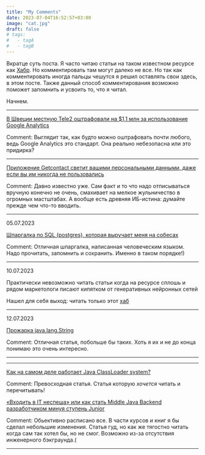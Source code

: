```yaml
---
title: "My Comments"
date: 2023-07-04T16:52:57+03:00
image: "cat.jpg"
draft: false
# tags:
#   - tagA
#   - tagB
---
```



Вкратце суть поста.
Я часто читаю статьи на таком известном ресурсе как [Хабр](https://habr.com). Но комментировать там могут далеко не все.
Но так как комментировать иногда пальцы чешутся я решил оставлять свои здесь, в этом посте.
Также данный способ комментирования возможно поможет запомнить и усвоить то, что я читал.

Начнем.

***

[В Швеции местную Tele2 оштрафовали на $1,1 млн за использование Google Analytics](https://habr.com/ru/news/745890/)
 
Comment: Выглядит так, как будто можно оштрафовать почти любого, ведь Google Analytics это стандарт.
Она реально небезопасна или это придирка?

***

[Приложение Getcontact светит вашими персональными данными, даже если вы им никогда не пользовались](https://habr.com/ru/articles/745688/)

Comment: Давно известно уже. Сам факт и то что надо отписываться вручную конечно не очень, смахивает на мелкое жульничество в огромных мастштабах.
А вообще есть древняя ИБ-истина: думайте прежде чем что-то вводить.

***

05.07.2023

[Шпаргалка по SQL (postgres), которая выручает меня на собесах](https://habr.com/ru/articles/745948/)

Comment: Отличная шпаргалка, написанная человеческим языком. Надо прочитать, запомнить и сохранить. Именно в таком порядке!)

***

10.07.2023

Практически невозможно читать статьи когда на ресурсе сплошь и рядом маркетологи писают кипятком от генеративных нейронных сетей

Нашел для себя выход: читать только этот [хаб](https://habr.com/ru/hub/java/)


***

12.07.2023

[Прожарка java.lang.String](https://habr.com/ru/companies/bar/articles/747528/)

Comment: Отличная статья, побольше бы таких. Хоть я их и не до конца понимаю это очень интересно.

***


***

[Как на самом деле работает Java ClassLoader system?](https://habr.com/ru/articles/748758/)

Comment: Превосходная статья. Статья которую _хочется_ читать и перечитывать! 

[«Входить в IT неспеша» или как стать Middle Java Backend разработчиком минуя ступень Junior](https://habr.com/ru/articles/750584/)

Comment: Обьективно расписано все. В части курсов и книг я бы сделал небольшие изменения.
Статья гуд, но как же тягостно читать когда сам так хотел бы, но не смог. Возможно из-за отсутствия инженерного бэкграунда.(

***

